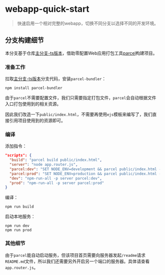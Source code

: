 # webapp-quick-start

> 快速启用一个相对完整的webapp，切换不同分支以选择不同的开发环境。

## 分支构建细节

本分支基于仓库[主分支-ts版本](https://github.com/fongzhizhi/webapp-quick-start/tree/main-ts)，借助零配置Web应用打包工具[parcel](https://www.parceljs.cn/)构建项目。

### 准备工作

拉取[主分支-ts版本](https://github.com/fongzhizhi/webapp-quick-start/tree/main-ts)分支代码，安装`parcel-bundler`：

```shell
npm install parcel-bundler
```

由于`parcel`不需要配置文件，我们只需要指定打包文件，`parcel`会自动根据文件入口打包使用到的相关资源。

因此我们改造一下`public/index.html`，不需要再使用`ejs`模板来编写了，我们直接引用项目使用到的资源即可。

### 编译

添加指令：

```json
"scripts": {
  "build": "parcel build public/index.html",
  "server": "node app.router.js",
  "parcel:dev": "SET NODE_ENV=development && parcel public/index.html --open",
  "parcel:prod": "SET NODE_ENV=production && parcel public/index.html --open",
  "dev": "npm-run-all -p server parcel:dev",
  "prod": "npm-run-all -p server parcel:prod"
}
```

编译：

```shell
npm run build
```

启动本地服务：

```shell
npm run dev
npm run prod
```

### 其他细节

由于`parcel`能自动启动服务，但该项目首页需要向服务器发起`/readme`请求`README.md`文件，所以我们还需要另外开启另一个端口的服务器。具体请查看`app.router.js`。